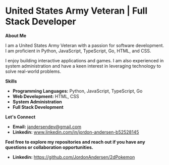 <!--## Hi there 👋


**JordonAndersen/JordonAndersen** is a ✨ _special_ ✨ repository because its `README.md` (this file) appears on your GitHub profile.

Here are some ideas to get you started:

- 🔭 I’m currently working on ...
- 🌱 I’m currently learning ...
- 👯 I’m looking to collaborate on ...
- 🤔 I’m looking for help with ...
- 💬 Ask me about ...
- 📫 How to reach me: ...
- 😄 Pronouns: ...
- ⚡ Fun fact: ...
-->


# **United States Army Veteran | Full Stack Developer**

**About Me**

I am a United States Army Veteran with a passion for software development. I am proficient in Python, JavaScript, TypeScript, Go, HTML, and CSS.

I enjoy building interactive applications and games. I am also experienced in system administration and have a keen interest in leveraging technology to solve real-world problems. 

**Skills**

* **Programming Languages:** Python, JavaScript, TypeScript, Go
* **Web Development:** HTML, CSS
* **System Administration**
* **Full Stack Development**

**Let's Connect**

 * **Email:** jandersendev@gmail.com
* **Linkedin:** www.linkedin.com/in/jordon-andersen-b52528145

**Feel free to explore my repositories and reach out if you have any questions or collaboration opportunities.**

* **Linkedin:** https://github.com/JordonAndersen/2dPokemon
  


